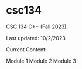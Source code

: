 # csc134
CSC 134 C++ (Fall 2023)

Last updated: 10/2/2023

Current Content:

Module 1
Module 2
Module 3
